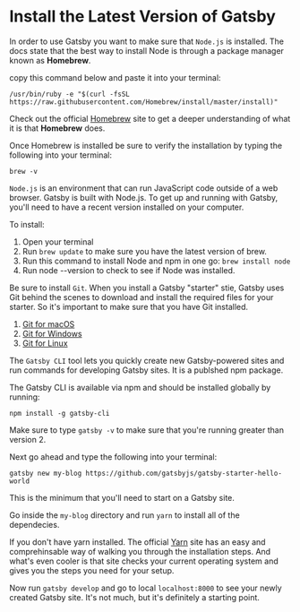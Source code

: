 # Install the Latest Version of Gatsby

In order to use Gatsby you want to make sure that `Node.js` is installed. The docs state that the best way to install Node is through a package manager known as **Homebrew**. 

copy this command below and paste it into your terminal:

`/usr/bin/ruby -e "$(curl -fsSL https://raw.githubusercontent.com/Homebrew/install/master/install)"`

Check out the official [Homebrew](https://brew.sh/) site to get a deeper understanding of what it is that **Homebrew** does.

Once Homebrew is installed be sure to verify the installation by typing the following into your terminal:

`brew -v`

`Node.js` is an environment that can run JavaScript code outside of a web browser. Gatsby is built with Node.js. To get up and running with Gatsby, you'll need to have a recent version installed on your computer.

To install:
  1. Open your terminal
  2. Run `brew update` to make sure you have the latest version of brew.
  3. Run this command to install Node and npm in one go: `brew install node`
  4. Run node --version to check to see if Node was installed.

Be sure to install `Git`. When you install a Gatsby "starter" stie, Gatsby uses Git behind the scenes to download and install the required files for your starter. So it's important to make sure that you have Git installed.

  1. [Git for macOS](https://www.atlassian.com/git/tutorials/install-git#mac-os-x)
  2. [Git for Windows](https://www.atlassian.com/git/tutorials/install-git#windows)
  3. [Git for Linux](https://www.atlassian.com/git/tutorials/install-git#linux)

The `Gatsby CLI` tool lets you quickly create new Gatsby-powered sites and run commands for developing Gatsby sites. It is a publshed npm package.

The Gatsby CLI is available via npm and should be installed globally by running: 

`npm install -g gatsby-cli`

Make sure to type `gatsby -v` to make sure that you're running greater than version 2.

Next go ahead and type the following into your terminal:

`gatsby new my-blog https://github.com/gatsbyjs/gatsby-starter-hello-world`

This is the minimum that you'll need to start on a Gatsby site.

Go inside the `my-blog` directory and run `yarn` to install all of the dependecies.

If you don't have yarn installed. The official [Yarn](https://yarnpkg.com/lang/en/docs/install/) site has an easy and comprehinsable way of walking you through the installation steps. And what's even cooler is that site checks your current operating system and gives you the steps you need for your setup.

Now run `gatsby develop` and go to local `localhost:8000` to see your newly created Gatsby site. It's not much, but it's definitely a starting point.

